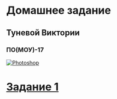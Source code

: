 
# Домашнее задание
## Туневой Виктории
### ПО(МОУ)-17
[![Photoshop](http://img.youtube.com/vi/U0T4Ou0JZQA/0.jpg)](http://www.youtube.com/watch?v=U0T4Ou0JZQA)

# [Задание 1](Task1.md)
